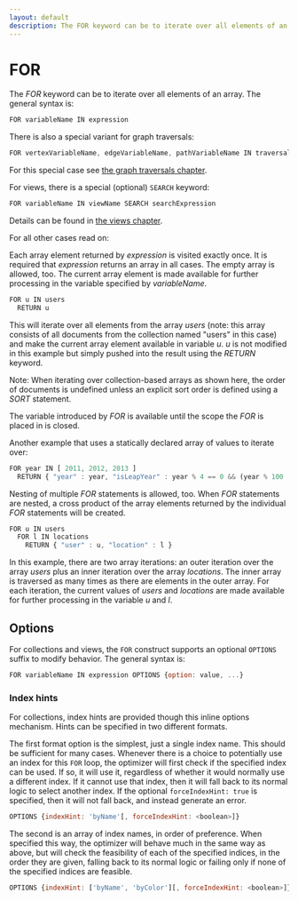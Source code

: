 ```yaml
---
layout: default
description: The FOR keyword can be to iterate over all elements of an array
---
```

FOR
===


The *FOR* keyword can be to iterate over all elements of an array.
The general syntax is:

```js
FOR variableName IN expression
```

There is also a special variant for graph traversals:

```js
FOR vertexVariableName, edgeVariableName, pathVariableName IN traversalExpression
```

For this special case see [the graph traversals chapter](graphs-traversals.html).

For views, there is a special (optional) `SEARCH` keyword:

```js
FOR variableName IN viewName SEARCH searchExpression
```

Details can be found in [the views chapter](views.html).


For all other cases read on:

Each array element returned by *expression* is visited exactly once. It is
required that *expression* returns an array in all cases. The empty array is
allowed, too. The current array element is made available for further processing 
in the variable specified by *variableName*.

```js
FOR u IN users
  RETURN u
```

This will iterate over all elements from the array *users* (note: this array
consists of all documents from the collection named "users" in this case) and
make the current array element available in variable *u*. *u* is not modified in
this example but simply pushed into the result using the *RETURN* keyword.

Note: When iterating over collection-based arrays as shown here, the order of
documents is undefined unless an explicit sort order is defined using a *SORT*
statement.

The variable introduced by *FOR* is available until the scope the *FOR* is
placed in is closed.

Another example that uses a statically declared array of values to iterate over:

```js
FOR year IN [ 2011, 2012, 2013 ]
  RETURN { "year" : year, "isLeapYear" : year % 4 == 0 && (year % 100 != 0 || year % 400 == 0) }
```

Nesting of multiple *FOR* statements is allowed, too. When *FOR* statements are
nested, a cross product of the array elements returned by the individual *FOR*
statements will be created.

```js
FOR u IN users
  FOR l IN locations
    RETURN { "user" : u, "location" : l }
```

In this example, there are two array iterations: an outer iteration over the array
*users* plus an inner iteration over the array *locations*. The inner array is
traversed as many times as there are elements in the outer array.  For each
iteration, the current values of *users* and *locations* are made available for
further processing in the variable *u* and *l*.

## Options

For collections and views, the `FOR` construct supports an optional `OPTIONS`
suffix to modify behavior. The general syntax is:

```js
FOR variableName IN expression OPTIONS {option: value, ...}
```

### Index hints

For collections, index hints are provided though this inline options mechanism.
Hints can be specified in two different formats.

The first format option is the simplest, just a single index name. This should
be sufficient for many cases. Whenever there is a choice to potentially use an
index for this `FOR` loop, the optimizer will first check if the specified index
can be used. If so, it will use it, regardless of whether it would normally use
a different index. If it cannot use that index, then it will fall back to its
normal logic to select another index. If the optional `forceIndexHint: true` is
specified, then it will not fall back, and instead generate an error.

```js
OPTIONS {indexHint: 'byName'[, forceIndexHint: <boolean>]}
```

The second is an array of index names, in order of preference. When specified
this way, the optimizer will behave much in the same way as above, but will
check the feasibility of each of the specified indices, in the order they are
given, falling back to its normal logic or failing only if none of the specified
indices are feasible.

```js
OPTIONS {indexHint: ['byName', 'byColor'][, forceIndexHint: <boolean>]}
```
